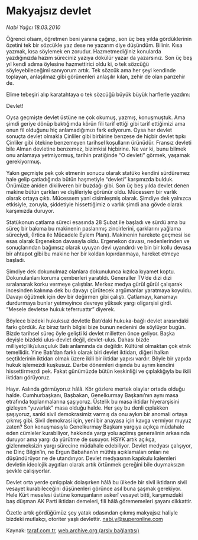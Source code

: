 # Makyajsız devlet

*Nabi Yağcı 18.03.2010*

<div class="yazi"><p>Öğrenci olsam, öğretmen beni yanına çağırıp, son üç beş yılda gördüklerinin özetini tek bir sözcükle yaz dese ne yazarım diye düşündüm. Bilinir. Kısa yazmak, kısa söylemek en zorudur. Hazmetmediğiniz konularda yazdığınızda hazım süreciniz yazıya dökülür yazar da yazarsınız. Son üç beş yıl kendi adıma öylesine hazmettirici oldu ki, o tek sözcüğü söyleyebileceğimi sanıyorum artık. Tek sözcük ama her şeyi kendinde toplayan, anlaşılmaz gibi görünenleri anlaşılır kılan, zehir de olan panzehir de.</p>
<p>Elime tebeşiri alıp karatahtaya o tek sözcüğü büyük büyük harflerle yazdım:</p>
<p>Devlet!</p>
<p>Oysa geçmişte devlet üstüne ne çok okumuş, yazmış, konuşmuştuk. Ama şimdi geriye dönüp baktığımda körün fili tarif ettiği gibi tarif ettiğimizi ama onun fil olduğunu hiç anlamadığımızı fark ediyorum. Oysa her devlet sonuçta devlet olmakla Çinliler gibi birbirine benzese de hiçbir devlet tıpkı Çinliler gibi ötekine benzemeyen tarihsel koşulların ürünüdür. Fransız devleti bile Alman devletine benzemez, bizimkisi hiçbirine. Ne var ki, bunu bilmek onu anlamaya yetmiyormuş, tarihin pratiğinde “O devleti” görmek, yaşamak gerekiyormuş.</p>
<p>Yakın geçmişte pek çok etmenin sonucu olarak statüko kendini sürdüremez hale gelip çatladığında bütün haşmetiyle “devleti” karşımızda bulduk. Önümüze aniden dikiliveren bir buzdağı gibi. Son üç beş yılda devlet denen makine bütün çarkları ve dişlileriyle görünür oldu. Mücessem bir varlık olarak ortaya çıktı. Mücessem yani cisimleşmiş olarak. Şimdiye dek yalnızca etkisiyle, zoruyla, şiddetiyle hissettiğimiz o varlık şimdi ana gövde olarak karşımızda duruyor.</p>
<p>Statükonun çatlama süreci esasında 28 Şubat ile başladı ve sürdü ama bu süreç bir bakıma bu makinenin paslanmış zincirlerini, çarklarını yağlama süreciydi, (İrtica ile Mücadele Eylem Planı). Makinenin harekete geçmesi ise esas olarak Ergenekon davasıyla oldu. Ergenekon davası, nedenlerinden ve sonuçlarından bağımsız olarak uyuyan devi uyandırdı ve bin bir kollu devasa bir ahtapot gibi bu makine her bir koldan kıpırdanmaya, hareket etmeye başladı.</p>
<p>Şimdiye dek dokunulmaz olanlara dokunulunca kızılca kıyamet koptu. Dokunulanları koruma çemberleri yaratıldı. Generaller TV’de dizi dizi sıralanarak korku vermeye çalıştılar. Merkez medya gürül gürül çalışarak incesinden kalınına dek bu davayı çürütecek argümanlar yaratmaya koyuldu. Davayı öğütmek için dev bir değirmen gibi çalıştı. Çatlamayı, kanamayı durdurmaya bunlar yetmeyince devreye yüksek yargı oligarşisi girdi. “Mesele devletse hukuk teferruattır” diyerek.</p>
<p>Böylece bizdeki hukuksuz devletle Batı’daki hukuka-bağlı devlet arasındaki farkı gördük. Az biraz tarih bilgisi bize bunun nedenini de söylüyor bugün. Bizde tarihsel süreç öyle gelişti ki devlet milletten önce geliyor. Başka deyişle bizdeki ulus-devlet değil, devlet-ulus. Dahası bizde milliyetçilik/ulusçuluk Batı anlamında da değildir. Kültürel olmaktan çok etnik temellidir. Yine Batı’dan farklı olarak biri devlet iktidarı, diğeri halkın seçtiklerinin iktidarı olmak üzere ikili bir iktidar yapısı vardır. Böyle bir yapıda hukuk işlemezdi kuşkusuz. Darbe dönemleri dışında bu ayrım kendini hissettirmezdi pek. Fakat günümüzde bütün keskinliği ve çıplaklığıyla bu ikili iktidarı görüyoruz.</p>
<p>Hayır. Aslında görmüyoruz hâlâ. Kör gözlere mertek olaylar ortada olduğu halde. Cumhurbaşkanı, Başbakan, Genelkurmay Başkanı’nın aynı masa etrafında toplanmalarına şaşıyoruz. Üstelik bu masa iktidar hiyerarşisini gizleyen “yuvarlak” masa olduğu halde. Her şey bu denli çıplakken şaşıyoruz, sanki sivil demokrasimiz varmış da onu aykırı bir anomali ortaya çıkmış gibi. Sivil demokrasi için, yeni bir anayasa için kavga vermiyor muyuz zaten? Son konuşmasıyla Genelkurmay Başkanı yargıya açıkça müdahale eden cümleler kurabiliyor, hakkında yargı yolu açılmış generalinin arkasında duruyor ama yargı da yürütme de susuyor. HSYK artık açıkça, gizlenmeksizin yargı sürecine müdahale edebiliyor. Devlet medyası çalışıyor, ne Dinç Bilgin’in, ne Ergun Babahan’ın müthiş açıklamaları onları ne düşündürüyor ne de utandırıyor. Devlet medyasının kapıkulu kalemleri devletin ideolojik aygıtları olarak artık örtünmek gereğini bile duymaksızın şevkle çalışıyorlar.</p>
<p>Devlet orta yerde çırılçıplak dolaşırken hâlâ bu ülkede bir sivil iktidarın sivil vesayet kurabileceğini düşünenleri görünce asıl buna şaşmak gerekiyor. Hele Kürt meselesi üstüne konuşanların askerî vesayet bitti, karşımızdaki baş düşman AK Parti iktidarı demeleri, fili hâlâ görememeleri şayanı dikkattir.</p>
<p>Özetle artık gördüğümüz şey yatak odasından çıkmış makyajsız haliyle bizdeki mutlakçı, otoriter yaşlı devlettir. <a href="mailto:nabi.y@superonline.com">nabi.y@superonline.com</a> </p>
</div>

Kaynak: [taraf.com.tr](http://www.taraf.com.tr:80/makale/10506.htm), [web.archive.org (arşiv bağlantısı)](http://web.archive.org/web/20100322191257/http://www.taraf.com.tr:80/makale/10506.htm)

